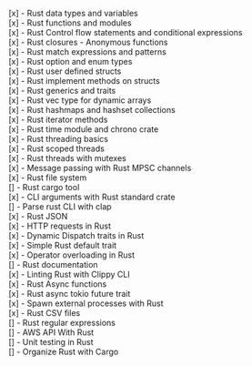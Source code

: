 [x] - Rust data types and variables<br/>
[x] - Rust functions and modules<br/>
[x] - Rust Control flow statements and conditional expressions<br/>
[x] - Rust closures - Anonymous functions<br/>
[x] - Rust match expressions and patterns<br/>
[x] - Rust option and enum types<br/>
[x] - Rust user defined structs<br/>
[x] - Rust implement methods on structs<br/>
[x] - Rust generics and traits<br/>
[x] - Rust vec type for dynamic arrays<br/>
[x] - Rust hashmaps and hashset collections<br/>
[x] - Rust iterator methods<br/>
[x] - Rust time module and chrono crate<br/>
[x] - Rust threading basics<br/>
[x] - Rust scoped threads<br/>
[x] - Rust threads with mutexes<br/>
[x] - Message passing with Rust MPSC channels<br/>
[x] - Rust file system<br/>
[] - Rust cargo tool<br/>
[x] - CLI arguments with Rust standard crate<br/>
[] - Parse rust CLI with clap<br/>
[x] - Rust JSON<br/>
[x] - HTTP requests in Rust<br/>
[x] - Dynamic Dispatch traits in Rust<br/>
[x] - Simple Rust default trait<br/>
[x] - Operator overloading in Rust<br/>
[] - Rust documentation<br/>
[x] - Linting Rust with Clippy CLI<br/>
[x] - Rust Async functions<br/>
[x] - Rust async tokio future trait<br/>
[x] - Spawn external processes with Rust<br/>
[x] - Rust CSV files<br/>
[] - Rust regular expressions<br/>
[] - AWS API With Rust<br/>
[] - Unit testing in Rust<br/>
[] - Organize Rust with Cargo<br/>
